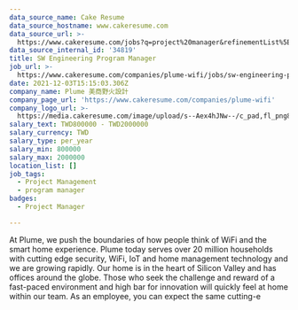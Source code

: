 ```yaml
---
data_source_name: Cake Resume
data_source_hostname: www.cakeresume.com
data_source_url: >-
  https://www.cakeresume.com/jobs?q=project%20manager&refinementList%5Blang_name%5D%5B0%5D=English&refinementList%5Bsalary_type%5D=per_year&range%5Bsalary_range%5D%5Bmin%5D=1000000&page=2
data_source_internal_id: '34819'
title: SW Engineering Program Manager
job_url: >-
  https://www.cakeresume.com/companies/plume-wifi/jobs/sw-engineering-program-manager
date: 2021-12-03T15:15:03.306Z
company_name: Plume 美商野火設計
company_page_url: 'https://www.cakeresume.com/companies/plume-wifi'
company_logo_url: >-
  https://media.cakeresume.com/image/upload/s--Aex4hJNw--/c_pad,fl_png8,h_200,w_200/v1651575028/ll5mohuzjlcovixjpgpp.png
salary_text: TWD800000 - TWD2000000
salary_currency: TWD
salary_type: per_year
salary_min: 800000
salary_max: 2000000
location_list: []
job_tags:
  - Project Management
  - program manager
badges:
  - Project Manager

---
```


At Plume, we push the boundaries of how people think of WiFi and the smart home experience. Plume today serves over 20 million households with cutting edge security, WiFi, IoT and home management technology and we are growing rapidly. Our home is in the heart of Silicon Valley and has offices around the globe. Those who seek the challenge and reward of a fast-paced environment and high bar for innovation will quickly feel at home within our team. As an employee, you can expect the same cutting-e